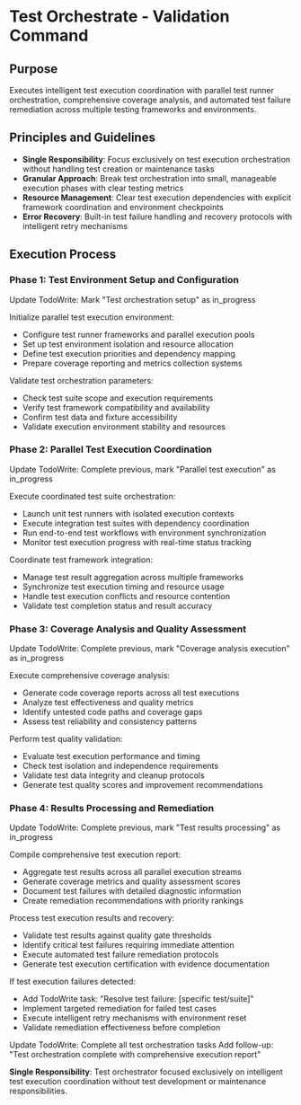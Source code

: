 # Test Orchestrate - Validation Command

## Purpose
Executes intelligent test execution coordination with parallel test runner orchestration, comprehensive coverage analysis, and automated test failure remediation across multiple testing frameworks and environments.

## Principles and Guidelines

- **Single Responsibility**: Focus exclusively on test execution orchestration without handling test creation or maintenance tasks
- **Granular Approach**: Break test orchestration into small, manageable execution phases with clear testing metrics
- **Resource Management**: Clear test execution dependencies with explicit framework coordination and environment checkpoints
- **Error Recovery**: Built-in test failure handling and recovery protocols with intelligent retry mechanisms

## Execution Process

### Phase 1: Test Environment Setup and Configuration
Update TodoWrite: Mark "Test orchestration setup" as in_progress

Initialize parallel test execution environment:
- Configure test runner frameworks and parallel execution pools
- Set up test environment isolation and resource allocation
- Define test execution priorities and dependency mapping
- Prepare coverage reporting and metrics collection systems

Validate test orchestration parameters:
- Check test suite scope and execution requirements
- Verify test framework compatibility and availability
- Confirm test data and fixture accessibility
- Validate execution environment stability and resources

### Phase 2: Parallel Test Execution Coordination
Update TodoWrite: Complete previous, mark "Parallel test execution" as in_progress

Execute coordinated test suite orchestration:
- Launch unit test runners with isolated execution contexts
- Execute integration test suites with dependency coordination
- Run end-to-end test workflows with environment synchronization
- Monitor test execution progress with real-time status tracking

Coordinate test framework integration:
- Manage test result aggregation across multiple frameworks
- Synchronize test execution timing and resource usage
- Handle test execution conflicts and resource contention
- Validate test completion status and result accuracy

### Phase 3: Coverage Analysis and Quality Assessment
Update TodoWrite: Complete previous, mark "Coverage analysis execution" as in_progress

Execute comprehensive coverage analysis:
- Generate code coverage reports across all test executions
- Analyze test effectiveness and quality metrics
- Identify untested code paths and coverage gaps
- Assess test reliability and consistency patterns

Perform test quality validation:
- Evaluate test execution performance and timing
- Check test isolation and independence requirements
- Validate test data integrity and cleanup protocols
- Generate test quality scores and improvement recommendations

### Phase 4: Results Processing and Remediation
Update TodoWrite: Complete previous, mark "Test results processing" as in_progress

Compile comprehensive test execution report:
- Aggregate test results across all parallel execution streams
- Generate coverage metrics and quality assessment scores
- Document test failures with detailed diagnostic information
- Create remediation recommendations with priority rankings

Process test execution results and recovery:
- Validate test results against quality gate thresholds
- Identify critical test failures requiring immediate attention
- Execute automated test failure remediation protocols
- Generate test execution certification with evidence documentation

If test execution failures detected:
- Add TodoWrite task: "Resolve test failure: [specific test/suite]"
- Implement targeted remediation for failed test cases
- Execute intelligent retry mechanisms with environment reset
- Validate remediation effectiveness before completion

Update TodoWrite: Complete all test orchestration tasks
Add follow-up: "Test orchestration complete with comprehensive execution report"

**Single Responsibility**: Test orchestrator focused exclusively on intelligent test execution coordination without test development or maintenance responsibilities.